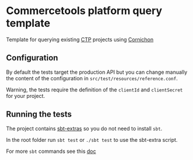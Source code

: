 # Commercetools platform query template


Template for querying existing [CTP](http://www.commercetools.com/en/) projects using [Cornichon](https://github.com/agourlay/cornichon)

## Configuration

By default the tests target the production API but you can change manually the content of the configuration in ```src/test/resources/reference.conf```.

Warning, the tests require the definition of the ```clientId``` and ```clientSecret``` for your project.

 
## Running the tests

The project contains [sbt-extras](https://github.com/paulp/sbt-extras) so you do not need to install ```sbt```.
  
In the root folder run ```sbt test``` or ```./sbt test``` to use the sbt-extra script.
  
For more ```sbt``` commands see this [doc](https://github.com/agourlay/cornichon#scalatest-integration)  
 
